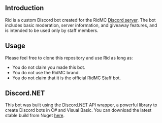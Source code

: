 ## Introduction
Rid is a custom Discord bot created for the RidMC [Discord server](https://discord.gg/P6dgPQ). The bot includes basic moderation, server information, and giveaway features, and is intended to be used only by staff members.

## Usage
Please feel free to clone this repository and use Rid as long as:
- You do not claim you made this bot.
- You do not use the RidMC brand. 
- You do not claim that it is the official RidMC Staff bot.

## Discord.NET
This bot was built using the [Discord.NET](https://github.com/discord-net/Discord.Net/tree/dev) API wrapper, a powerful library to create Discord bots in C# and Visual Basic. You can download the latest stable build from Nuget [here](https://www.nuget.org/packages/Discord.Net/).